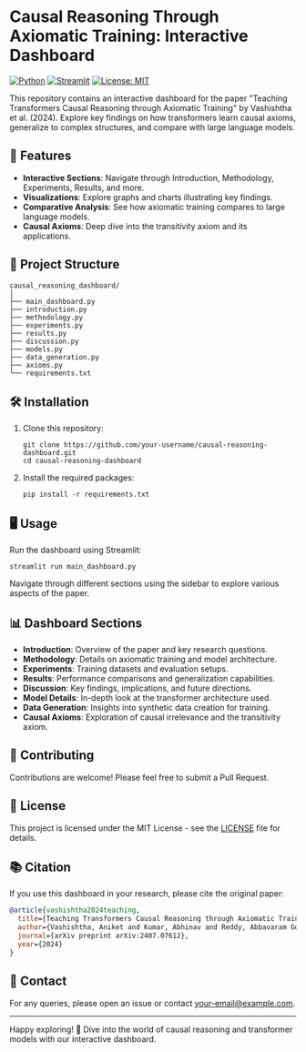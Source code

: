 # Causal Reasoning Through Axiomatic Training: Interactive Dashboard

[![Python](https://img.shields.io/badge/Python-3.7%2B-blue)](https://www.python.org/downloads/)
[![Streamlit](https://img.shields.io/badge/Streamlit-1.0%2B-FF4B4B)](https://streamlit.io/)
[![License: MIT](https://img.shields.io/badge/License-MIT-yellow.svg)](https://opensource.org/licenses/MIT)

This repository contains an interactive dashboard for the paper "Teaching Transformers Causal Reasoning through Axiomatic Training" by Vashishtha et al. (2024). Explore key findings on how transformers learn causal axioms, generalize to complex structures, and compare with large language models.

## 🚀 Features

- **Interactive Sections**: Navigate through Introduction, Methodology, Experiments, Results, and more.
- **Visualizations**: Explore graphs and charts illustrating key findings.
- **Comparative Analysis**: See how axiomatic training compares to large language models.
- **Causal Axioms**: Deep dive into the transitivity axiom and its applications.

## 📁 Project Structure

```
causal_reasoning_dashboard/
│
├── main_dashboard.py
├── introduction.py
├── methodology.py
├── experiments.py
├── results.py
├── discussion.py
├── models.py
├── data_generation.py
├── axioms.py
└── requirements.txt
```

## 🛠️ Installation

1. Clone this repository:
   ```
   git clone https://github.com/your-username/causal-reasoning-dashboard.git
   cd causal-reasoning-dashboard
   ```

2. Install the required packages:
   ```
   pip install -r requirements.txt
   ```

## 🖥️ Usage

Run the dashboard using Streamlit:

```
streamlit run main_dashboard.py
```

Navigate through different sections using the sidebar to explore various aspects of the paper.

## 📊 Dashboard Sections

- **Introduction**: Overview of the paper and key research questions.
- **Methodology**: Details on axiomatic training and model architecture.
- **Experiments**: Training datasets and evaluation setups.
- **Results**: Performance comparisons and generalization capabilities.
- **Discussion**: Key findings, implications, and future directions.
- **Model Details**: In-depth look at the transformer architecture used.
- **Data Generation**: Insights into synthetic data creation for training.
- **Causal Axioms**: Exploration of causal irrelevance and the transitivity axiom.

## 🤝 Contributing

Contributions are welcome! Please feel free to submit a Pull Request.

## 📜 License

This project is licensed under the MIT License - see the [LICENSE](LICENSE) file for details.

## 📚 Citation

If you use this dashboard in your research, please cite the original paper:

```bibtex
@article{vashishtha2024teaching,
  title={Teaching Transformers Causal Reasoning through Axiomatic Training},
  author={Vashishtha, Aniket and Kumar, Abhinav and Reddy, Abbavaram Gowtham and Balasubramanian, Vineeth N and Sharma, Amit},
  journal={arXiv preprint arXiv:2407.07612},
  year={2024}
}
```

## 📧 Contact

For any queries, please open an issue or contact [your-email@example.com](mailto:your-email@example.com).

---

Happy exploring! 🎉 Dive into the world of causal reasoning and transformer models with our interactive dashboard.
